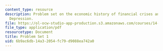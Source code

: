 ```yaml
---
content_type: resource
description: Problem set on the economic history of financial crises and the Great
  Depression.
file: https://ol-ocw-studio-app-production.s3.amazonaws.com/courses/14-71-economic-history-of-financial-crises-fall-2009/6b9ac6db14a32054fc79d9088ea742a0_MIT14_71F09_pset1.pdf
file_type: application/pdf
resourcetype: Document
title: Problem Set 1
uid: 6b9ac6db-14a3-2054-fc79-d9088ea742a0
---
```

